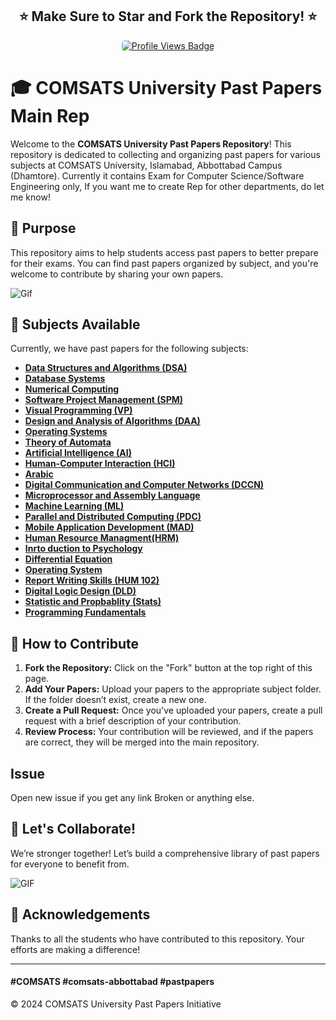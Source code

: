 
<h2 align="center">
  ⭐️ Make Sure to Star and Fork the Repository! ⭐️
</h2>
<p align="center">

  <a href="https://github.com/waleedsid/Github-profile-card">
    <img src="https://img.shields.io/badge/Repository%20Views-1.7k-blue" alt="Profile Views Badge" style="border-radius: 5px;"/>
  </a>
</p>

# 🎓 COMSATS University Past Papers Main Rep

Welcome to the **COMSATS University Past Papers Repository**! This repository is dedicated to collecting and organizing past papers for various subjects at COMSATS University, Islamabad, Abbottabad Campus (Dhamtore).
Currently it contains Exam for Computer Science/Software Engineering only, If you want me to create Rep for other departments, do let me know!



## 🌟 Purpose

This repository aims to help students access past papers to better prepare for their exams. You can find past papers organized by subject, and you're welcome to contribute by sharing your own papers.

![Gif](https://media.giphy.com/media/8p8E1sylIARDW/giphy.gif?cid=ecf05e47q94nsfm2cpgytarbzuj9c5ctye9iytui2rtw50zd&ep=v1_gifs_search&rid=giphy.gif&ct=g)

## 📂 Subjects Available

Currently, we have past papers for the following subjects:

- **[Data Structures and Algorithms (DSA)](https://github.com/waleedsid/COMSATS-University-Abbottabad-Past-Papers/blob/main/Past%20Papers/DSA)**
- **[Database Systems](https://github.com/waleedsid/COMSATS-University-Abbottabad-Past-Papers/blob/main/Past%20Papers/Database%20Systems)**
- **[Numerical Computing](https://github.com/waleedsid/COMSATS-University-Abbottabad-Past-Papers/blob/main/Past%20Papers/Numerical%20Computing)**
- **[Software Project Management (SPM)](https://github.com/waleedsid/COMSATS-University-Abbottabad-Past-Papers/tree/main/Past%20Papers/Software%20Project%20Managment)**
- **[Visual Programming (VP)](https://github.com/waleedsid/COMSATS-University-Abbottabad-Past-Papers/tree/main/Past%20Papers/Visual%20Programming)**
- **[Design and Analysis of Algorithms (DAA)](https://github.com/waleedsid/COMSATS-University-Abbottabad-Past-Papers/tree/main/Past%20Papers/DAA)**
- **[Operating Systems](https://github.com/waleedsid/COMSATS-University-Abbottabad-Past-Papers/blob/main/Past%20Papers/Operating%20System)**
- **[Theory of Automata](https://github.com/waleedsid/COMSATS-University-Abbottabad-Past-Papers/tree/main/Past%20Papers/Theory%20of%20Automata)**
- **[Artificial Intelligence (AI)](https://github.com/waleedsid/COMSATS-University-Abbottabad-Past-Papers/blob/main/Past%20Papers/Artificial%20Intelligence)**
- **[Human-Computer Interaction (HCI)](https://github.com/waleedsid/COMSATS-University-Abbottabad-Past-Papers/tree/main/Past%20Papers/HCI)**
- **[Arabic](https://github.com/waleedsid/COMSATS-University-Abbottabad-Past-Papers/tree/main/Past%20Papers/Arabic)**
- **[Digital Communication and Computer Networks (DCCN)](https://github.com/waleedsid/COMSATS-University-Abbottabad-Past-Papers/blob/main/Past%20Papers/DCCN)**
- **[Microprocessor and Assembly Language](https://github.com/waleedsid/COMSATS-University-Abbottabad-Past-Papers/blob/main/Past%20Papers/Microprocessor%20and%20Assembly%20Language)**
- **[Machine Learning (ML)](https://github.com/waleedsid/COMSATS-University-Abbottabad-Past-Papers/tree/main/Past%20Papers/Machine%20Learning)**
- **[Parallel and Distributed Computing (PDC)](https://github.com/waleedsid/COMSATS-University-Abbottabad-Past-Papers/blob/main/Past%20Papers/PDC)**
- **[Mobile Application Development (MAD)](https://github.com/waleedsid/COMSATS-University-Abbottabad-Past-Papers/tree/main/Past%20Papers/Mobile%20Application%20Development)**
- **[Human Resource Managment(HRM)](https://github.com/waleedsid/COMSATS-University-Abbottabad-Past-Papers/tree/main/Past%20Papers/HRM)**
- **[Inrto duction to Psychology](https://github.com/waleedsid/COMSATS-University-Abbottabad-Past-Papers/tree/main/Past%20Papers/Introduction%20to%20Psychology)**
- **[Differential Equation](https://github.com/waleedsid/COMSATS-University-Abbottabad-Past-Papers/tree/main/Past%20Papers/Differential%20Equation)**
- **[Operating System](https://github.com/waleedsid/COMSATS-University-Abbottabad-Past-Papers/tree/main/Past%20Papers/Operating%20System)**
- **[Report Writing Skills (HUM 102)](https://github.com/waleedsid/COMSATS-University-Abbottabad-Past-Papers/tree/main/Past%20Papers/Report%20Writing%20Skills)**
- **[Digital Logic Design (DLD)](https://github.com/waleedsid/COMSATS-University-Abbottabad-Past-Papers/tree/main/Past%20Papers/Digital%20Logic%20Design)**
- **[Statistic and Propbablity (Stats)](https://github.com/waleedsid/COMSATS-University-Abbottabad-Past-Papers/tree/main/Past%20Papers/Stats)**
- **[Programming Fundamentals](https://github.com/waleedsid/COMSATS-University-Abbottabad-Past-Papers/tree/main/Past%20Papers/Programming%20Fundamentals)** 

## 🌈 How to Contribute

1. **Fork the Repository:** Click on the "Fork" button at the top right of this page.
2. **Add Your Papers:** Upload your papers to the appropriate subject folder. If the folder doesn’t exist, create a new one.
3. **Create a Pull Request:** Once you've uploaded your papers, create a pull request with a brief description of your contribution.
4. **Review Process:** Your contribution will be reviewed, and if the papers are correct, they will be merged into the main repository.

## Issue
Open new issue if you get any link Broken or anything else.

## 🎉 Let's Collaborate!

We’re stronger together! Let’s build a comprehensive library of past papers for everyone to benefit from.

![GIF](https://media.giphy.com/media/FRtBXn74pIKjTsXvMP/giphy.gif?cid=790b761161ssgrurt8uj3p5rv4xltqs8h8jjxoxa4dcf5vjn&ep=v1_gifs_search&rid=giphy.gif&ct=g)








## 📜 Acknowledgements

Thanks to all the students who have contributed to this repository. Your efforts are making a difference!

---
#### #COMSATS #comsats-abbottabad #pastpapers
© 2024 COMSATS University Past Papers Initiative

